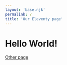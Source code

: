 ```yaml
---
layout: 'base.njk'
permalink: /
title: 'Our Eleventy page'
---
```


# Hello World!

[Other page](./other/)